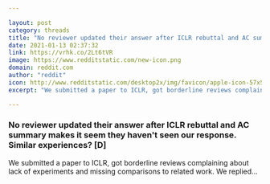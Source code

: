 ```yaml
---

layout: post
category: threads
title: "No reviewer updated their answer after ICLR rebuttal and AC summary makes it seem they haven't seen our response. Similar experiences? [D]"
date: 2021-01-13 02:37:32
link: https://vrhk.co/2Lt6tVR
image: https://www.redditstatic.com/new-icon.png
domain: reddit.com
author: "reddit"
icon: http://www.redditstatic.com/desktop2x/img/favicon/apple-icon-57x57.png
excerpt: "We submitted a paper to ICLR, got borderline reviews complaining about lack of experiments and missing comparisons to related work. We replied..."

---
```


### No reviewer updated their answer after ICLR rebuttal and AC summary makes it seem they haven't seen our response. Similar experiences? [D]

We submitted a paper to ICLR, got borderline reviews complaining about lack of experiments and missing comparisons to related work. We replied...